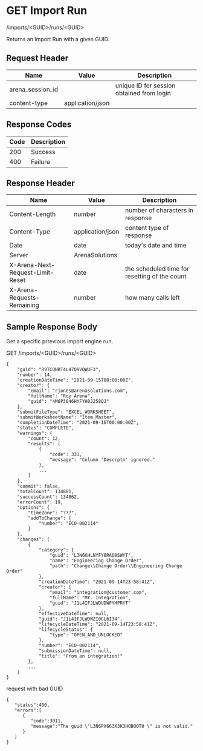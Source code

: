 # GET Import Run
/imports/&lt;GUID&gt;/runs/&lt;GUID&gt;

Returns an Import Run with a given GUID. 

## Request Header

| Name  | Value  | Description  |
|  --- |  --- |  --- | 
| arena_session_id  |   | unique ID for session obtained from login  |
| content-type  | application/json  |   |

## Response Codes

| Code  | Description  |
|  --- |  --- | 
| 200  | Success  |
| 400  | Failure  |

## Response Header

| Name  | Value  | Description  |
|  --- |  --- |  --- | 
| Content-Length  | number  | number of characters in response  |
| Content-Type  | application/json  | content type of response  |
| Date  | date  | today's date and time  |
| Server  | ArenaSolutions  |   |
| X-Arena-Next-Request-Limit-Reset   | date  | the scheduled time for resetting of the count  |
| X-Arena-Requests-Remaining   | number  | how many calls left  |

## Sample Response Body
Get a specific prrevious import engine  run.

GET /imports/&lt;GUID&gt;/runs/&lt;GUID&gt;

```
{
    "guid": "R9TCQNRT4L47Q9VQWUF3",
    "number": 14,
    "creationDateTime": "2021-09-15T00:00:00Z",
    "creator": {
        "email": "rjones@arenasolutions.com",
        "fullName": "Roy Arena",
        "guid": "4M6P3046HYFYH0J258QJ"
    },
    "submitFileType": "EXCEL_WORKSHEET",
    "submitWorksheetName": "Item Master",
    "completionDateTime": "2021-09-16T00:00:00Z",
    "status": "COMPLETE",
    "warnings": {
        "count": 12,
        "results": [
            {
                "code": 331,
                "message": "Column 'Descrptn' ignored."
            },
            ...
        ]
    },
    "commit": false,
    "totalCount": 134881,
    "successCount": 134862,
    "errorCount": 19,
    "options": {    
        "timeZone": "???",
        "addToChange": {
            "number": "ECO-002114"
        }
    },
    "changes": [
        { 
            "category": {
                "guid": "L3N6KHLNYFY8RAQ8SWYT",
                "name": "Engineering Change Order",
                "path": "Change\\Change Order\\Engineering Change Order"
            },
            "creationDateTime": "2021-09-14T23:58:41Z",
            "creator": {
                "email": "integration@customer.com",
                "fullName": "Mr. Integration",
                "guid": "J1L4IFJLWDUDWFYHPRYT"
            },
            "effectiveDateTime": null,
            "guid": "J1L4IFJLWDWZI0GL6I34",
            "lifecycleDateTime": "2021-09-14T23:58:41Z",
            "lifecycleStatus": {
                "type": "OPEN_AND_UNLOCKED"
            },
            "number": "ECO-002114",
            "submissionDateTime": null,
            "title": "From an integration!"
        },
        ...
    ]
}
```
request with bad GUID

```
{  
   "status":400,
   "errors":[  
      {  
         "code":3011,
         "message":"The guid \"L3N6PX663K3K3HOBOOT0 \" is not valid."
      }
   ]
}
```
